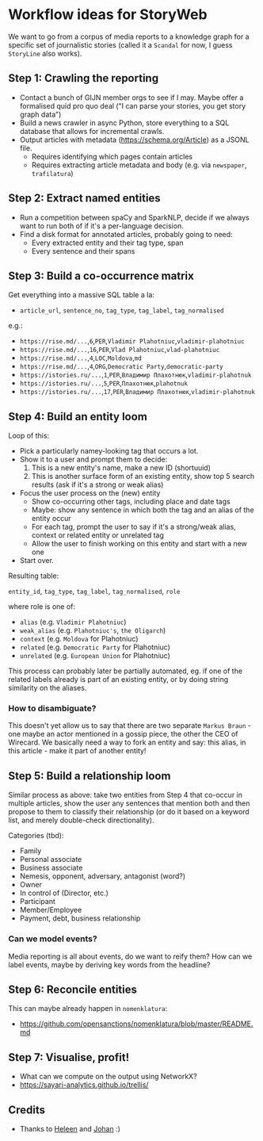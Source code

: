 
# Workflow ideas for StoryWeb

We want to go from a corpus of media reports to a knowledge graph for a specific set of journalistic stories (called it a `Scandal` for now, I guess `StoryLine` also works).


## Step 1: Crawling the reporting

* Contact a bunch of GIJN member orgs to see if I may. Maybe offer a formalised quid pro quo deal ("I can parse your stories, you get story graph data")
* Build a news crawler in async Python, store everything to a SQL database that allows for incremental crawls.
* Output articles with metadata (https://schema.org/Article) as a JSONL file.
    * Requires identifying which pages contain articles
    * Requires extracting article metadata and body (e.g. via `newspaper`, `trafilatura`)


## Step 2: Extract named entities

* Run a competition between spaCy and SparkNLP, decide if we always want to run both of if it's a per-language decision.
* Find a disk format for annotated articles, probably going to need:
    * Every extracted entity and their tag type, span
    * Every sentence and their spans


## Step 3: Build a co-occurrence matrix 

Get everything into a massive SQL table a la:

* `article_url`, `sentence_no`, `tag_type`, `tag_label`, `tag_normalised`

e.g.:

* `https://rise.md/...`,`6`,`PER`,`Vladimir Plahotniuc`,`vladimir-plahotniuc`
* `https://rise.md/...`,`16`,`PER`,`Vlad Plahotniuc`,`vlad-plahotniuc`
* `https://rise.md/...`,`4`,`LOC`,`Moldova`,`md`
* `https://rise.md/...`,`4`,`ORG`,`Democratic Party`,`democratic-party`
* `https://istories.ru/...`,`1`,`PER`,`Владимир Плахотнюк`,`vladimir-plahotnuk`
* `https://istories.ru/...`,`5`,`PER`,`Плахотнюк`,`plahotnuk`
* `https://istories.ru/...`,`17`,`PER`,`Владимир Плахотнюк`,`vladimir-plahotnuk`


## Step 4: Build an entity loom

Loop of this:

* Pick a particularly namey-looking tag that occurs a lot.
* Show it to a user and prompt them to decide:
    1. This is a new entity's name, make a new ID (shortuuid)
    2. This is another surface form of an existing entity, show top 5 search results (ask if it's a strong or weak alias)
* Focus the user process on the (new) entity
    * Show co-occurring other tags, including place and date tags
    * Maybe: show any sentence in which both the tag and an alias of the entity occur
    * For each tag, prompt the user to say if it's a strong/weak alias, context or related entity or unrelated tag
    * Allow the user to finish working on this entity and start with a new one
* Start over.

Resulting table:

`entity_id`, `tag_type`, `tag_label`, `tag_normalised`, `role`

where role is one of:

* `alias` (e.g. `Vladimir Plahotniuc`)
* `weak_alias` (e.g. `Plahotniuc's`, `the Oligarch`)
* `context` (e.g. `Moldova` for Plahotniuc)
* `related` (e.g. `Democratic Party` for Plahotniuc)
* `unrelated` (e.g. `European Union` for Plahotniuc)

This process can probably later be partially automated, eg. if one of the related labels already is part of an existing entity, or by doing string similarity on the aliases.

### How to disambiguate?

This doesn't yet allow us to say that there are two separate `Markus Braun` - one maybe an actor mentioned in a gossip piece, the other the CEO of Wirecard. We basically need a way to fork an entity and say: this alias, in this article - make it part of another entity! 


## Step 5: Build a relationship loom

Similar process as above: take two entities from Step 4 that co-occur in multiple articles, show the user any sentences that mention both and then propose to them to classify their relationship (or do it based on a keyword list, and merely double-check directionality). 

Categories (tbd):

* Family
* Personal associate
* Business associate
* Nemesis, opponent, adversary, antagonist (word?)
* Owner
* In control of (Director, etc.)
* Participant
* Member/Employee
* Payment, debt, business relationship


### Can we model events?

Media reporting is all about events, do we want to reify them? How can we label events, maybe by deriving key words from the headline?


## Step 6: Reconcile entities

This can maybe already happen in `nomenklatura`:

* https://github.com/opensanctions/nomenklatura/blob/master/README.md


## Step 7: Visualise, profit! 

* What can we compute on the output using NetworkX?
* https://sayari-analytics.github.io/trellis/


## Credits

* Thanks to [Heleen](https://twitter.com/heleenemanuel) and [Johan](https://johanschuijt.nl/) :) 